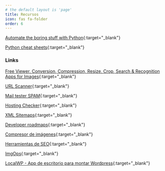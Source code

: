 ```yaml
---
# the default layout is 'page'
title: Recursos
icon: fas fa-folder
order: 6
---
```


[Automate the boring stuff with Python](https://eliotjorge.github.io/recursos/automate-the-boring-stuff-with-python){:target="_blank"}

[Python cheat sheets](https://eliotjorge.github.io/recursos/python-cheat-sheets){:target="_blank"}

### Links

[Free Viewer, Conversion, Compression, Resize, Crop, Search & Recognition Apps for Images](https://products.aspose.app/imaging/family/){:target="_blank"}

[URL Scanner](https://cyscan.io/){:target="_blank"}

[Mail tester SPAM](https://www.mail-tester.com/){:target="_blank"}

[Hosting Checker](https://hosting-checker.net/){:target="_blank"}

[XML Sitemaps](https://www.xml-sitemaps.com/){:target="_blank"}

[Developer roadmaps](https://roadmap.sh/){:target="_blank"}

[Compresor de imágenes](https://small.im/){:target="_blank"}

[Herramientas de SEO](https://technicalseo.com/tools/){:target="_blank"}

[ImgOps](https://imgops.com){:target="_blank"}

[LocalWP - App de escritorio para montar Wordpress](https://localwp.com/){:target="_blank"}
